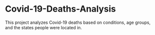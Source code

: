 # Covid-19-Deaths-Analysis
This project analyzes Covid-19 deaths based on conditions, age groups, and the states people were located in. 
